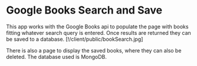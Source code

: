 # Google Books Search and Save
This app works with the Google Books api to populate the page with books fitting whatever search query is entered. Once results are returned they can be saved to a database. [!/client/public/bookSearch.jpg]

There is also a page to display the saved books, where they can also be deleted.
The database used is MongoDB.
